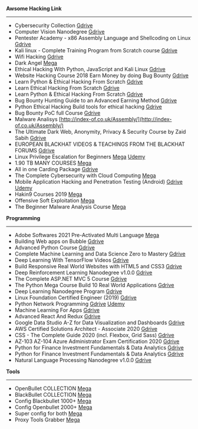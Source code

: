 **Awsome Hacking Link**

------------

- Cybersecurity Collection
[Gdrive](https://drive.google.com/drive/folders/1q2sOBNU4lPBkwtF1Msl6uCACBV5TUGWD "Gdrive")
- Computer Vision Nanodegree
[Gdrive](https://drive.google.com/drive/u/0/folders/1770Z6Rw8tSq2iXjS2X_MoJwUd6EuZxCq "Gdrive")
- Pentester Academy - x86 Assembly Language and Shellcoding on Linux
[Gdrive](https://drive.google.com/folderview?id=1KKKlL5TzdXDIxrSOz0Gmz3RWGTh_0Xli "Gdrive")
- Kali linux - Complete Training Program from Scratch course
[Gdrive](https://drive.google.com/drive/u/0/folders/1714TBeP8chDWSIPCcALAuEM5ZNQsLYsn "Gdrive")
- Wifi Hacking
	[Gdrive](https://drive.google.com/drive/u/0/folders/1tgkKt4lSpXD3GnMQRgUb4bbtlmpP9XOE "Gdrive")
- Dark Angel
	[Mega](https://mega.nz/folder/Rv5WnTbK#HdhVC6IVThbtHzqsU_Fh0g "Mega")
- Ethical Hacking With Python, JavaScript and Kali Linux
[Gdrive](https://drive.google.com/drive/u/0/folders/1wniooIDbtt7yI9tx1sCjVdKn3ftZNas2 "Gdrive")
- Website Hacking Course 2018 Earn Money by doing Bug Bounty
[Gdrive](https://drive.google.com/drive/folders/1fePVylnQPWj_84-nx9PThfcpwJTtv-9C "Gdrive")
- Learn Python & Ethical Hacking From Scratch
[Gdrive](https://drive.google.com/drive/u/0/folders/1JeqDaWOu0kSdNGFEcwwI9q_LpLqnIp8f "Gdrive")
- Learn Ethical Hacking From Scratch
[Gdrive](https://drive.google.com/drive/u/0/folders/1Ns62tznu2mj7Q0QktrWGCcNsrL5CigtN "Gdrive")
- Learn Python & Ethical Hacking From Scratch
[Gdrive](https://drive.google.com/uc?id=1wZ8bW3acJa9CHS9672-Ydo04X3yLrsUt&export=download "Gdrive")
- Bug Bounty Hunting Guide to an Advanced Earning Method
[Gdrive](https://drive.google.com/drive/folders/1ytZk4T1EnPPwmtt9FJX0BjNPnafzPWwr "Gdrive")
- Python Ethical Hacking  Build tools for ethical hacking
[Gdrive](https://drive.google.com/drive/folders/1aBX4Y0cqQSZJZoPiweGEkvyJ05r3SdJY "Gdrive")
- Bug Bounty PoC full Course
[Gdrive]( https://drive.google.com/drive/mobile/folders/14zlqgin6rUfr6jQRBCLbbP8P8Vdypz7x "Gdrive")
- Malware Analisys
[http://index-of.co.uk/Assembly/](http://index-of.co.uk/Assembly/)
- The Ultimate Dark Web, Anonymity, Privacy & Security Course by Zaid Sabih
[Gdrive](https://drive.google.com/uc?export=download&id=14UXLURCDdrV-3AiN08rkN7rfN1O2gQ40 "Gdrive")
- EUROPEAN BLACKHAT VIDEOS & TEACHINGS FROM THE BLACKHAT FORUMS
[Gdrive](https://drive.google.com/drive/u/0/folders/1z41KcLGRWqyEux_kNBkl2yPFJpMYMzOs "Gdrive")
- Linux Privilege Escalation for Beginners
[Mega](https://mega.nz/folder/tLhlmKrD#5wrymtsKHTt1gBDLF8a1Sg "Mega")
[Udemy](https://www.udemy.com/course/linux-privilege-escalation-for-beginners/ "Udemy")
- 1.90 TB MANY COURSES
[Mega](https://mega.nz/folder/dVxiXITI#lM16YzFg6xlnDOGYBOWUhA "Mega")
- All in one Carding Package
[Gdrive](https://drive.google.com/drive/u/0/folders/1-QCYnIniKXOhrIH7fs3joXD1tARXQQTG "Gdrive")
- The Complete Cybersecurity with Cloud Computing
[Mega](https://mega.nz/folder/SQVDgaSa#uvv61jnL0bhTmOiM-8OtrQ "Mega")
- Mobile Application Hacking and Penetration Testing (Android)
[Gdrive](https://drive.google.com/file/d/1UutyIoiEf7HhF-6uivDbVhTFJ4wDbOt1/view "Gdrive")
[Udemy](https://www.udemy.com/course/mobile-application-hacking-and-penetration-testing-android-security/ "Udemy")
-  Hakin9 Courses 2019
[Mega](https://mega.nz/folder/nvpzXYjR#xEsl9Gl6krSxNhTCU8Owzg "Mega")
- Offensive Soft Exploitation
[Mega](https://mega.nz/folder/6yIGUS6S#emCYnM2TH2o_rUPf4FSVdQ "Mega")
- The Beginner Malware Analysis Course 
[Mega](https://mega.nz/file/75ZVxCgb#u4CDG_dAHhHasx4P25pczoi-AvLl_U5Jp5y2I6HcM48 "Mega")



**Programming**

------------
- Adobe Softwares 2021 Pre-Activated Multi Language
[Mega](https://mega.nz/folder/mDxkSCrB#yEEqsaMUZu_AQ1SSC6cXNA "Mega")
- Building Web apps on Bubble
[Gdrive](https://drive.google.com/folderview?id=1a3fyJ-0xIsbjXs6PEWO6JL-DU4Sd0Cb6 "Gdrive")
- Advanced Python Course
[Gdrive](https://drive.google.com/drive/u/0/folders/198ASFUIeABhedw_Mq6y4wz_R-JgGAVS9 "Gdrive")
- Complete Machine Learning and Data Science Zero to Mastery
[Gdrive](https://drive.google.com/drive/u/0/folders/1bFcmRP5EAtksPtjiuV9qpHyNK6sci8WM "Gdrive")
- Deep Learning With TensorFlow Videos
[Gdrive](https://drive.google.com/drive/u/0/folders/1_az7Ue500bdT-R25qGrhitqhaxNILcxG "Gdrive")
- Build Responsive Real World Websites with HTML5 and CSS3
[Gdrive](https://drive.google.com/drive/u/0/folders/1WJ-oGlQJFt4PTg2BE1ZKTvronD8HOONb "Gdrive")
- Deep Reinforcement Learning Nanodegree v1.0.0
[Gdrive](https://drive.google.com/drive/u/0/folders/1joMAOhnqM6pTu4xyS01MEpZUUT1g4llq "Gdrive")
- The Complete ASP.NET MVC 5 Course
[Gdrive](https://drive.google.com/drive/u/0/folders/1izOIk6Xzdnkxi9C-qtUOmB2kgLULfsP5 "Gdrive")
- The Python Mega Course Build 10 Real World Applications
[Gdrive](https://drive.google.com/drive/u/0/folders/1n2VVih2IcFdGJ6smCB5nJ5hYu42lT5kn "Gdrive")
- Deep Learning Nanodegree Program
[Gdrive](https://drive.google.com/drive/u/0/folders/1muTggFfCeT41P6dSALVUoPYMAFW639cB "Gdrive")
- Linux Foundation Certified Engineer (2019)
[Gdrive](https://drive.google.com/drive/u/0/folders/1qyliHCTOiqEa38IaD226mdD0LHLABlAC "Gdrive")
- Python Network Programming
	[Gdrive](https://drive.google.com/drive/u/0/folders/0B2t-Tmujl-IbaU1BM3p2MmF0SE0 "Gdrive")
	[Udemy](https://www.udemy.com/python-programming-for-real-life-networking-use/ "Udemy")
- Machine Learning For Apps
	[Gdrive](https://drive.google.com/drive/u/0/folders/12rfOJrpUj9vt9HYg66djxYDads4HmGDB "Gdrive")
- Advanced React And Redux
	[Gdrive](https://drive.google.com/drive/u/0/folders/1Tk_-NOXDJ2xuKefQ-r0TiwSvYz0ejKgd "Gdrive")
- Google Data Studio A-Z for Data Visualization and Dashboards
	[Gdrive](https://drive.google.com/drive/u/0/folders/11vvsLQCiXgg2BlA3mHIJw7sNS_MS-S3_ "Gdrive")
- AWS Certified Solutions Architect - Associate 2020
	[Gdrive](https://drive.google.com/drive/u/0/folders/14eS7Bpil9ZQWo44NYDNWWGJ9Fam9up6B "Gdrive")
- CSS - The Complete Guide 2020 (incl. Flexbox, Grid  Sass)
	[Gdrive](https://drive.google.com/drive/u/0/folders/1zTjlqkSyXqmFHdTr2rGAAnx3_XCt3qIw "Gdrive")
- AZ-103  AZ-104 Azure Administrator Exam Certification 2020
[Gdrive](https://drive.google.com/drive/u/0/folders/1j3itB8pRO7ckY-YciIYE_7zhV50mwcq1 "Gdrive")
- Python for Finance Investment Fundamentals & Data Analytics
[Gdrive](https://drive.google.com/drive/u/0/folders/1T4FMqAmZ1KfK_f8TsdZdHREEG8Z6U8Nl "Gdrive")
- Python for Finance Investment Fundamentals & Data Analytics
[Gdrive](https://drive.google.com/drive/u/0/folders/1cg-msrtVjaxqoMg_LkjJunh999o9lv9U "Gdrive")
- Natural Language Processing Nanodegree v1.0.0
[Gdrive](https://drive.google.com/drive/u/0/folders/1cg-msrtVjaxqoMg_LkjJunh999o9lv9U "Gdrive")

**Tools**

------------

- OpenBullet COLLECTION
[Mega](https://mega.nz/file/j5kH2KJI#ujSOCpKFuq5vXUGOBcuXY1aBRV5vU6IkfT5WD9rPqlI "Mega")
- BlackBullet COLLECTION 
[Mega](https://mega.nz/file/rtk2hZ4b#LxFPsQWxerWsJBehfC04mm6xqqa0hy-MmR7Q1fWjRPI "Mega")
- Config Blackbullet 1000+
[Mega](https://mega.nz/folder/fw81jChT#2u80I8CK9Xj6F8GavZ9Z4A "Mega")
- Config Openbullet 2000+
[Mega](https://mega.nz/folder/zttHhQwC#qiRDfwsHGbGZrtRzKQMu3g "Mega")
- Super config for both 
[Mega](https://mega.nz/folder/DhsRwIjK#97XIBueuJS0_IK2Vr8eB_A "Mega")
- Proxy Tools Grabber
[Mega](https://mega.nz/file/689AUb6Q#jRouAqDD9oXd0H7UT6IIgAOURd2It4zFi66juL2JbhE "Mega")
